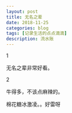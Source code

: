 ```yaml
---
layout: post
title: 无名之辈
date: 2018-11-25
categories: blog
tags: [记录生活的点点滴滴]
description: 流水账
---
```


1 

无名之辈非常好看。

2

牛得多，不该点麻辣的。

棉花糖冰激凌。。好雷呀





